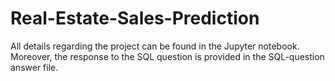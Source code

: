 # Real-Estate-Sales-Prediction


All details regarding the project can be found in the Jupyter notebook. Moreover, the response to the SQL question is provided in the SQL-question answer file.
